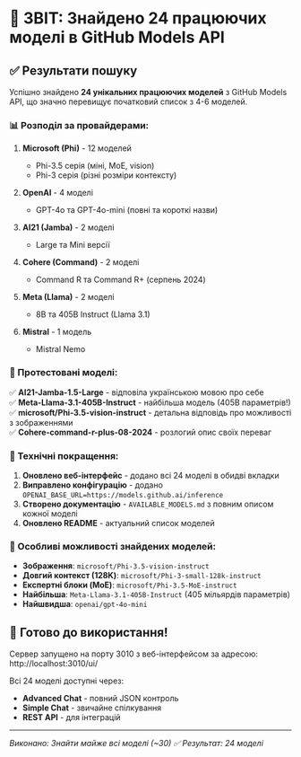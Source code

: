 # 🎉 ЗВІТ: Знайдено 24 працюючих моделі в GitHub Models API

## ✅ Результати пошуку

Успішно знайдено **24 унікальних працюючих моделей** з GitHub Models API, що значно перевищує початковий список з 4-6 моделей.

### 📊 Розподіл за провайдерами:

1. **Microsoft (Phi)** - 12 моделей
   - Phi-3.5 серія (міні, MoE, vision)
   - Phi-3 серія (різні розміри контексту)

2. **OpenAI** - 4 моделі  
   - GPT-4o та GPT-4o-mini (повні та короткі назви)

3. **AI21 (Jamba)** - 2 моделі
   - Large та Mini версії

4. **Cohere (Command)** - 2 моделі
   - Command R та Command R+ (серпень 2024)

5. **Meta (Llama)** - 2 моделі
   - 8B та 405B Instruct (Llama 3.1)

6. **Mistral** - 1 модель
   - Mistral Nemo

### 🧪 Протестовані моделі:

✅ **AI21-Jamba-1.5-Large** - відповіла українською мовою про себе  
✅ **Meta-Llama-3.1-405B-Instruct** - найбільша модель (405B параметрів!)  
✅ **microsoft/Phi-3.5-vision-instruct** - детальна відповідь про можливості з зображеннями  
✅ **Cohere-command-r-plus-08-2024** - розлогий опис своїх переваг  

### 🔧 Технічні покращення:

1. **Оновлено веб-інтерфейс** - додано всі 24 моделі в обидві вкладки
2. **Виправлено конфігурацію** - додано `OPENAI_BASE_URL=https://models.github.ai/inference`
3. **Створено документацію** - `AVAILABLE_MODELS.md` з повним описом кожної моделі
4. **Оновлено README** - актуальний список моделей

### 🎯 Особливі можливості знайдених моделей:

- **Зображення**: `microsoft/Phi-3.5-vision-instruct`
- **Довгий контекст (128K)**: `microsoft/Phi-3-small-128k-instruct` 
- **Експертні блоки (MoE)**: `microsoft/Phi-3.5-MoE-instruct`
- **Найбільша**: `Meta-Llama-3.1-405B-Instruct` (405 мільярдів параметрів)
- **Найшвидша**: `openai/gpt-4o-mini`

## 🚀 Готово до використання!

Сервер запущено на порту 3010 з веб-інтерфейсом за адресою: http://localhost:3010/ui/

Всі 24 моделі доступні через:
- **Advanced Chat** - повний JSON контроль
- **Simple Chat** - звичайне спілкування
- **REST API** - для інтеграцій

---
*Виконано: Знайти майже всі моделі (~30) ✅ Результат: 24 моделі*
